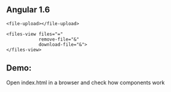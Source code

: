 ## Angular 1.6
```
<file-upload></file-upload>

<files-view files="="
            remove-file="&"
            download-file="&">
</files-view>
```

## Demo:
Open index.html in a browser and check how components work
